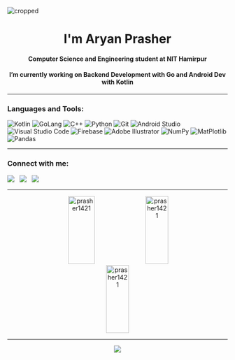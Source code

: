 
![cropped](https://user-images.githubusercontent.com/98453503/230014488-4ff614d7-a507-47c6-bdf7-ecf35cc1691f.gif)
<h1 align="center">I'm Aryan Prasher</h1>
<h4 align="center">Computer Science and Engineering student at NIT Hamirpur</h3>
<h4 align="center"> I’m currently working on Backend Development with Go and Android Dev with Kotlin</h3>
<hr>

<h3 align="left">Languages and Tools:</h3>

![Kotlin](https://img.shields.io/badge/kotlin-%237F52FF.svg?style=for-the-badge&logo=kotlin&logoColor=white)
![GoLang](https://img.shields.io/badge/Go-00ADD8?style=for-the-badge&logo=go&logoColor=white)
![C++](https://img.shields.io/badge/c++-%2300599C.svg?style=for-the-badge&logo=c%2B%2B&logoColor=white)
![Python](https://github.com/prasher1421/prasher1421/assets/102376045/a0a05705-f9ac-445f-8908-7edf83433053)
![Git](https://img.shields.io/badge/git-%23F05033.svg?style=for-the-badge&logo=git&logoColor=white)
![Android Studio](https://img.shields.io/badge/Android%20Studio-3DDC84.svg?style=for-the-badge&logo=android-studio&logoColor=white)
![Visual Studio Code](https://img.shields.io/badge/Visual%20Studio%20Code-0078d7.svg?style=for-the-badge&logo=visual-studio-code&logoColor=white)
![Firebase](https://img.shields.io/badge/Firebase-039BE5?style=for-the-badge&logo=Firebase&logoColor=white)
![Adobe Illustrator](https://img.shields.io/badge/adobe%20illustrator-%23FF9A00.svg?style=for-the-badge&logo=adobe%20illustrator&logoColor=white)
![NumPy](https://github.com/prasher1421/prasher1421/assets/102376045/e34659f6-e6e0-45f6-94dd-6b403632068f)
![MatPlotlib](https://github.com/prasher1421/prasher1421/assets/102376045/fb066469-f0e4-4b5f-8238-6655821394df)
![Pandas](https://github.com/prasher1421/prasher1421/assets/102376045/fcbf325c-8e34-4278-8312-bb98b1e7a322)


<hr>

<h3 align="left">Connect with me:</h3>
<p align="left">
  <a target="_blank"href="https://www.linkedin.com/in/aryan-prasher"><img src="https://img.shields.io/badge/linkedin-%230077B5.svg?&style=for-the-badge&logo=linkedin&logoColor=white" /></a>&nbsp;&nbsp;
  <a href="mailto:aryan1421g@gmail.com?subject=Hello%20Aryan,%20From%20Github"><img src="https://img.shields.io/badge/gmail-%23D14836.svg?&style=for-the-badge&logo=gmail&logoColor=white" /></a>&nbsp;&nbsp;
  <a target="_blank"href="https://twitter.com/AryanPr1421"><img src="https://img.shields.io/badge/twitter-%231DA1F2.svg?&style=for-the-badge&logo=twitter&logoColor=white" /></a>&nbsp;&nbsp;
</p>  

<hr>
<p align="center">
   <img width="35%" height="155px" src="https://github-readme-stats.vercel.app/api/top-langs/?username=prasher1421&hide_border=true&theme=tokyonight&layout=compact&hide_border=true" alt="prasher1421" />
  <img width="32%" height="155px" src="https://github-readme-streak-stats.herokuapp.com/?user=prasher1421&hide_border=true&theme=tokyonight" alt="prasher1421"/>
   <img width="32%"height="155px" src="https://github-readme-stats.vercel.app/api?username=prasher1421&show_icons=true&hide_border=true&theme=tokyonight" alt="prasher1421"/>
 
</p>
</div> 
<p align="center">
</p>
<hr>

       
<p align="center">
  <img src="https://capsule-render.vercel.app/api?type=waving&color=gradient&height=90&section=footer&width=100%"/>
</p>

<!---
prasher1421/prasher1421 is a ✨ special ✨ repository because its `README.md` (this file) appears on your GitHub profile.
You can click the Preview link to take a look at your changes.
--->

